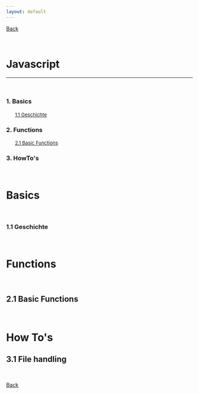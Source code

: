 ```yaml
---
layout: default
---
```


[Back](../)

&nbsp;

# Javascript
---

&nbsp;

### 1. Basics    
&nbsp;&nbsp;&nbsp;&nbsp;&nbsp; [<font size="-1">1.1 Geschichte</font>](#ch1-1)  

### 2. Functions
&nbsp;&nbsp;&nbsp;&nbsp;&nbsp; [<font size="-1">2.1 Basic Functions</font>](#ch2-1)  

### 3. HowTo's


&nbsp;

# Basics

&nbsp;

<a name="ch1-1"></a>
### 1.1 Geschichte  

&nbsp;

# Functions

&nbsp;

<a name="ch2-1"></a>
## 2.1 Basic Functions  

&nbsp;


# How To's

<a name="ch3-1"></a>
## 3.1 File handling  


&nbsp;

[Back](../)
